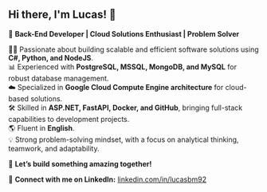 ## **Hi there, I'm Lucas!** 👋
🚀 **Back-End Developer | Cloud Solutions Enthusiast | Problem Solver**

👨‍💻 Passionate about building scalable and efficient software solutions using **C#, Python, and NodeJS**.  
📊 Experienced with **PostgreSQL, MSSQL, MongoDB, and MySQL** for robust database management.  
☁️ Specialized in **Google Cloud Compute Engine architecture** for cloud-based solutions.  
🛠️ Skilled in **ASP.NET, FastAPI, Docker, and GitHub**, bringing full-stack capabilities to development projects.  
🌎 Fluent in **English**.  
💡 Strong problem-solving mindset, with a focus on analytical thinking, teamwork, and adaptability.  

🔗 **Let’s build something amazing together!**

📌 **Connect with me on LinkedIn:** [linkedin.com/in/lucasbm92](https://linkedin.com/in/lucasbm92)
